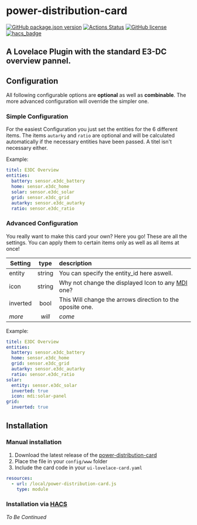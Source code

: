 # power-distribution-card
[![GitHub package.json version](https://img.shields.io/github/package-json/v/JonahKr/e3dc-power-card)](https://github.com/JonahKr/e3dc-power-card/blob/master/VERSION)
[![Actions Status](https://github.com/JonahKr/e3dc-power-card/workflows/Tests/badge.svg)](https://github.com/Jonah/e3dc-power-card/actions)
[![GitHub license](https://img.shields.io/github/license/JonahKr/e3dc-power-card)](https://img.shields.io/github/license/JonahKr/e3dc-power-card/blob/master/LICENSE) 
[![hacs_badge](https://img.shields.io/badge/HACS-Custom-orange.svg)](https://github.com/custom-components/hacs)

A Lovelace Plugin with the standard E3-DC overview pannel.
---
## Configuration

All following configurable options are **optional** as well as **combinable**. The more advanced configuration will override the simpler one.
### Simple Configuration
For the easiest Configuration you just set the entities for the 6 different items. 
The items `autarky` and `ratio` are optional and will be calculated automatically if the necessary entities have been passed. A titel isn't necessary either.

Example:
```yaml
titel: E3DC Overview
entities:
  battery: sensor.e3dc_battery
  home: sensor.e3dc_home
  solar: sensor.e3dc_solar
  grid: sensor.e3dc_grid
  autarky: sensor.e3dc_autarky
  ratio: sensor.e3dc_ratio
```

### Advanced Configuration
You really want to make this card your own? Here you go!
These are all the settings. You can apply them to certain items only as well as all items at once!

| Setting       | type          | description  |
| ------------- |:-------------:| :-----|
| entity        | string        | You can specify the entity_id here aswell. |
| icon          | string        | Why not change the displayed Icon to any [MDI](https://cdn.materialdesignicons.com/5.4.55/) one? |
| inverted      | bool          | This Will change the arrows direction to the oposite one. |
| *more*        | *will*        | *come* |


Example:
```yaml
titel: E3DC Overview
entities:
  battery: sensor.e3dc_battery
  home: sensor.e3dc_home
  grid: sensor.e3dc_grid
  autarky: sensor.e3dc_autarky
  ratio: sensor.e3dc_ratio
solar:
  entity: sensor.e3dc_solar
  inverted: true
  icon: mdi:solar-panel
grid:
  inverted: true
```
## Installation

### Manual installation
1. Download the latest release of the [power-distribution-card](http://www.github.com/JonahKr/power-distribution-card/releases/latest/download/power-distribution-card.js)
2. Place the file in your `config/www` folder
3. Include the card code in your `ui-lovelace-card.yaml`
  ```yaml
  resources:
    - url: /local/power-distribution-card.js
      type: module
  ```

### Installation via [HACS](https://hacs.xyz/)
*To Be Continued*